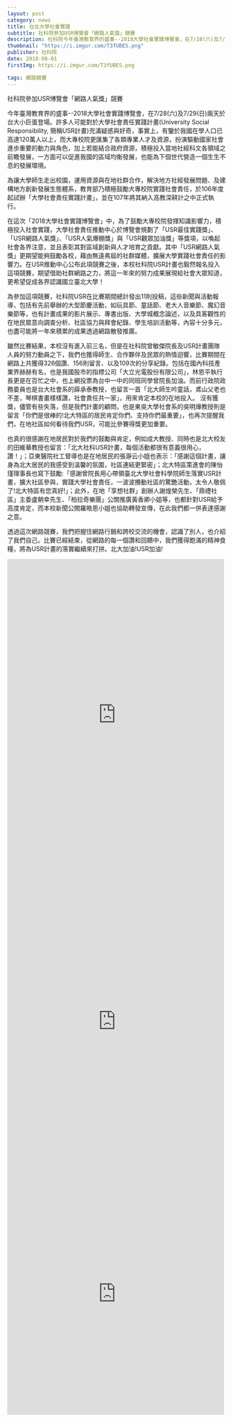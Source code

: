 ```yaml
---
layout: post
category: news
title: 台北大學社會實踐
subtitle: 社科院參加USR博覽會「網路人氣獎」競賽
description: 社科院今年臺灣教育界的盛事--2018大學社會實踐博覽會，在7/28(六)及7/29(日)兩天於台大小巨蛋登場...
thumbnail: "https://i.imgur.com/T3fUBES.png"
publisher: 社科院
date: 2018-08-01 
firstImg: https://i.imgur.com/T3fUBES.png

tags: 網路競賽
---
```


社科院參加USR博覽會「網路人氣獎」競賽

今年臺灣教育界的盛事--2018大學社會實踐博覽會，在7/28(六)及7/29(日)兩天於台大小巨蛋登場。許多人可能對於大學社會責任實踐計畫(University Social Responsibility, 簡稱USR計畫)充滿疑惑與好奇，事實上，有鑒於我國在學人口已高達120萬人以上，而大專校院更匯集了各類專業人才及資源，扮演驅動國家社會進歩重要的動力與角色，加上若能結合政府資源，積極投入當地社經科文各領域之前瞻發展，一方面可以促進我國的區域均衡發展，也能為下個世代營造一個生生不息的發展環境。

為讓大學師生走出校園，運用資源與在地社群合作，解決地方社經發展問題、及建構地方創新發展生態體系，教育部乃積極鼓勵大專校院實踐社會責任，於106年度起試辦「大學社會責任實踐計畫」，並在107年將其納入高教深耕計之中正式執行。

在這次「2018大學社會實踐博覽會」中，為了鼓勵大專校院發揮知識影響力，積極投入社會實踐，大學社會責任推動中心於博覽會規劃了「USR最佳實踐獎」、「USR網路人氣獎」、「USR人氣爆棚獎」與「USR觀眾加油獎」等獎項，以喚起社會各界注意，並且表彰其對區域創新與人才培育之貢獻。其中「USR網路人氣獎」更期望能夠鼓勵各校，藉由無遠弗屆的社群媒體，擴展大學實踐社會責任的影響力。在USR推動中心公布此項競賽之後，本校社科院USR計畫也毅然報名投入這項競賽，期望借助社群網路之力，將這一年來的努力成果展現給社會大眾知道，更希望促成各界認識國立臺北大學！

為參加這項競賽，社科院USR在比賽期間總計發出11則投稿，這些新聞與活動報導，包括有先前舉辦的大型節慶活動，如玩具節、童話節、老大人音樂節、魔幻音樂節等，也有計畫成果的影片展示、專書出版、大學城概念論述，以及具客觀性的在地民眾意向調查分析、社區協力與拜會紀錄、學生培訓活動等，內容十分多元，也盡可能將一年來積累的成果透過網路散發推廣。

雖然比賽結果，本校沒有進入前三名，但是在社科院曾敏傑院長及USR計畫團隊人員的努力動員之下，我們也獲得師生、合作夥伴及民眾的熱情迴響，比賽期間在網路上共獲得326個讚、156則留言、以及109次的分享紀錄。包括在國內科技產業界赫赫有名，也是我國股市的指標公司「大立光電股份有限公司」，林恩平執行長更是在百忙之中，也上網投票為台中一中的同班同學曾院長加油。而前行政院政務委員也是台大社會系的薛承泰教授，也留言一首「北大師生吟童話，鳶山父老也不差，琴棋書畫樣樣讚，社會責任共一家」，用來肯定本校的在地投入。
沒有獲獎，儘管有些失落，但是我們計畫的顧問，也是東吳大學社會系的吳明燁教授則是留言「你們是很棒的!北大特區的居民肯定你們、支持你們最重要」，也再次提醒我們，在地社區如何看待我們USR，可能比參賽得獎更加重要。

也真的很感謝在地居民對於我們的鼓勵與肯定，例如成大教授、同時也是北大校友的田維華教授也留言：「北大社科USR計畫，每個活動都很有意義很用心，讚！」；亞東醫院社工督導也是在地居民的張瀞云小姐也表示：「感謝這個計畫，讓身為北大居民的我感受到溫馨的氛圍，社區連結更緊密」；北大特區策進會的陳怡瑾理事長也寫下鼓勵:「感謝曾院長用心帶領臺北大學社會科學院師生落實USR計畫，擴大社區參與，實踐大學社會責任，一波波攪動社區的驚艷活動，太令人敬佩了!北大特區有您真好!」；此外，在地「享想社群」創辦人謝煌榮先生、「鼎禮社區」主委盧朝幸先生、「柏拉奇樂團」公關推廣黃香卿小姐等，也都針對USR給予高度肯定，而本校新聞公關羅皓恩小姐也協助轉發宣傳，在此我們都一併表達感謝之意。

透過這次網路競賽，我們把握住網路行銷和跨校交流的機會，認識了別人，也介紹了我們自己。比賽已經結束，從網路的每一個讚和回饋中，我們獲得飽滿的精神食糧，將為USR計畫的落實繼續來打拼。北大加油!USR加油!

<iframe src="https://www.facebook.com/plugins/post.php?href=https%3A%2F%2Fwww.facebook.com%2Fusrmoetw%2Fposts%2F1948579895432212&width=500" width="500" height="717" style="border:none;overflow:hidden" scrolling="no" frameborder="0" allowTransparency="true" allow="encrypted-media"></iframe>

<iframe src="https://www.facebook.com/plugins/post.php?href=https%3A%2F%2Fwww.facebook.com%2Fusrmoetw%2Fposts%2F1945891552367713&width=500" width="500" height="697" style="border:none;overflow:hidden" scrolling="no" frameborder="0" allowTransparency="true" allow="encrypted-media"></iframe>

<iframe src="https://www.facebook.com/plugins/post.php?href=https%3A%2F%2Fwww.facebook.com%2Fusrmoetw%2Fposts%2F1944616339161901&width=500" width="500" height="559" style="border:none;overflow:hidden" scrolling="no" frameborder="0" allowTransparency="true" allow="encrypted-media"></iframe>

